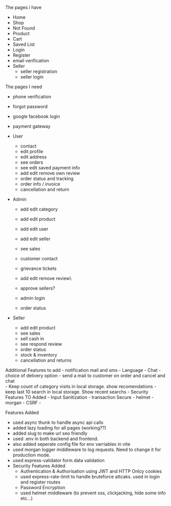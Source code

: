 The pages i have
 - Home 
 - Shop 
 - Not Found
 - Product
 - Cart
 - Saved List
 - Login
 - Register
 - email verification
 - Seller
    - seller registration
    - seller login
    


The pages I need


- phone verification
- forgot password
- google facebook login
- payment gateway

- User
    - contact
    - edit profile
    - edit address
    - see orders
    - see edit saved payment info 
    - add edit remove own review
    - order status and tracking
    - order info / invoice
    - cancellation and return

- Admin
    - add edit category
    - add edit product
    - add edit user
    - add edit seller
    - see sales
    - customer contact
    - grievance tickets
    - add edit remove review\
    
    - approve sellers?
    - admin login
    - order status

- Seller
    - add edit product
    - see sales
    - sell cash in
    - see respond review
    - order status
    - stock & inventory
    - cancellation and returns

Additional Features to add
    - notification mail and sms
    - Language
    - Chat
    - choice of delivery option
    - send a mail to customer on order and cancel and chat\
    - Keep count of category visits in local storage. show recomendations
    - keep last 10 search in local storage. Show recent searchs
    - Security Features TO Added
        - Input Sanitization
        - transaction Secure
        - helmet
        - morgan 
        - CSRF
        - 




Features Added

- used async thunk to handle async api calls
- added lazy loading for all pages (working??)
- added slug to make url seo friendly
- used .env in both backend and frontend.
- also added seperate config file for env varriables in vite
- used morgan logger middleware to log requests. Need to change it for production mode.
- used express-validator form data validation
- Security Features Added
    - Authentication & Authorisation using JWT and HTTP Onlcy cookies
    - used express-rate-limit to handle bruteforce attcaks. used in login and register routes
    - Password Encryption 
    - used helmet middleware (to prevent xss, clickjacking, hide some info etc...)
    


